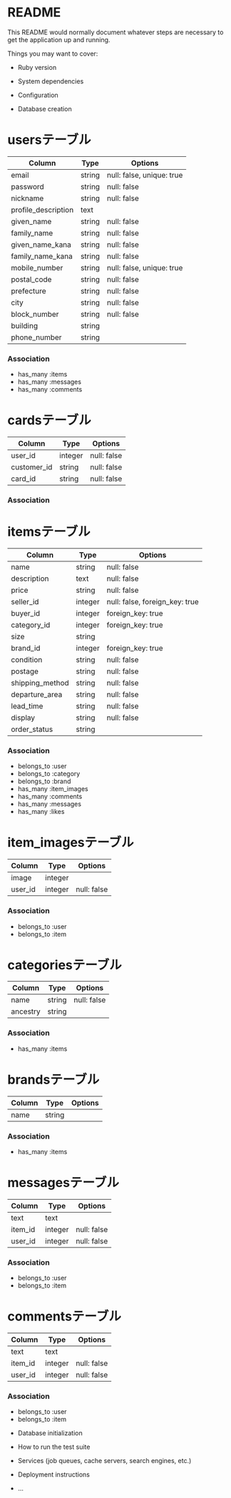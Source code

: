 # README

This README would normally document whatever steps are necessary to get the
application up and running.

Things you may want to cover:

* Ruby version

* System dependencies

* Configuration

* Database creation
# usersテーブル
|Column|Type|Options|
|------|----|-------|
|email|string|null: false, unique: true|
|password|string|null: false|
|nickname|string|null: false|
|profile_description|text||
|given_name|string|null: false|
|family_name|string|null: false|
|given_name_kana|string|null: false|
|family_name_kana|string|null: false|
|mobile_number|string|null: false, unique: true|
|postal_code|string|null: false|
|prefecture|string|null: false|
|city|string|null: false|
|block_number|string|null: false|
|building|string||
|phone_number|string||

### Association
- has_many :items
- has_many :messages
- has_many :comments

# cardsテーブル
|Column|Type|Options|
|------|----|-------|
|user_id|integer|null: false|
|customer_id|string|null: false|
|card_id|string|null: false|

### Association

# itemsテーブル
|Column|Type|Options|
|------|----|-------|
|name|string|null: false|
|description|text|null: false|
|price|string|null: false|
|seller_id|integer|null: false, foreign_key: true|
|buyer_id|integer|foreign_key: true|
|category_id|integer|foreign_key: true|
|size|string||
|brand_id|integer|foreign_key: true|
|condition|string|null: false|
|postage|string|null: false|
|shipping_method|string|null: false|
|departure_area|string|null: false|
|lead_time|string|null: false|
|display|string|null: false|
|order_status|string||

### Association
- belongs_to :user
- belongs_to :category
- belongs_to :brand
- has_many :item_images
- has_many :comments
- has_many :messages
- has_many :likes

# item_imagesテーブル
|Column|Type|Options|
|------|----|-------|
|image|integer||
|user_id|integer|null: false|

### Association
- belongs_to :user
- belongs_to :item

# categoriesテーブル
|Column|Type|Options|
|------|----|-------|
|name|string|null: false|
|ancestry|string||

### Association
- has_many :items

# brandsテーブル
|Column|Type|Options|
|------|----|-------|
|name|string||

### Association
- has_many :items

# messagesテーブル
|Column|Type|Options|
|------|----|-------|
|text|text||
|item_id|integer|null: false|
|user_id|integer|null: false|

### Association
- belongs_to :user
- belongs_to :item

# commentsテーブル
|Column|Type|Options|
|------|----|-------|
|text|text||
|item_id|integer|null: false|
|user_id|integer|null: false|

### Association
- belongs_to :user
- belongs_to :item



* Database initialization

* How to run the test suite

* Services (job queues, cache servers, search engines, etc.)

* Deployment instructions

* ...

